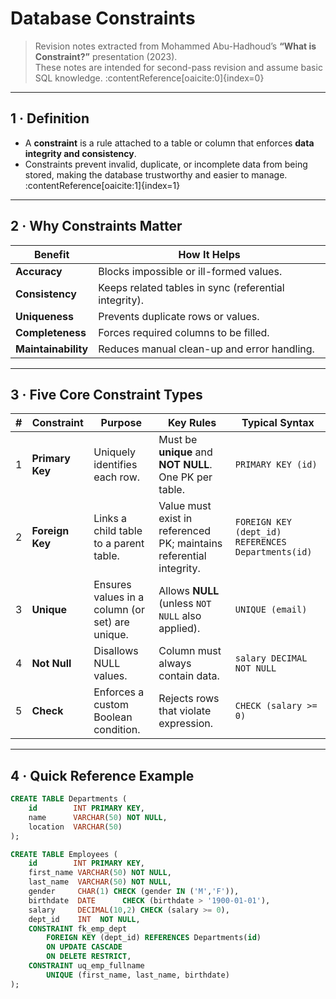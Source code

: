 # Database Constraints  
> Revision notes extracted from Mohammed Abu-Hadhoud’s **“What is Constraint?”** presentation (2023).  
> These notes are intended for second-pass revision and assume basic SQL knowledge. :contentReference[oaicite:0]{index=0}  

---

## 1 · Definition  

* A **constraint** is a rule attached to a table or column that enforces **data integrity and consistency**.  
* Constraints prevent invalid, duplicate, or incomplete data from being stored, making the database trustworthy and easier to manage. :contentReference[oaicite:1]{index=1}  

---

## 2 · Why Constraints Matter  

| Benefit | How It Helps |
|---------|--------------|
| **Accuracy** | Blocks impossible or ill-formed values. |
| **Consistency** | Keeps related tables in sync (referential integrity). |
| **Uniqueness** | Prevents duplicate rows or values. |
| **Completeness** | Forces required columns to be filled. |
| **Maintainability** | Reduces manual clean-up and error handling. |

---

## 3 · Five Core Constraint Types  

| # | Constraint | Purpose | Key Rules | Typical Syntax |
|---|------------|---------|-----------|----------------|
| 1 | **Primary Key** | Uniquely identifies each row. | Must be **unique** and **NOT NULL**. One PK per table. | `PRIMARY KEY (id)` |
| 2 | **Foreign Key** | Links a child table to a parent table. | Value must exist in referenced PK; maintains referential integrity. | `FOREIGN KEY (dept_id) REFERENCES Departments(id)` |
| 3 | **Unique** | Ensures values in a column (or set) are unique. | Allows **NULL** (unless `NOT NULL` also applied). | `UNIQUE (email)` |
| 4 | **Not Null** | Disallows NULL values. | Column must always contain data. | `salary DECIMAL NOT NULL` |
| 5 | **Check** | Enforces a custom Boolean condition. | Rejects rows that violate expression. | `CHECK (salary >= 0)` | :contentReference[oaicite:2]{index=2}  

---

## 4 · Quick Reference Example  

```sql
CREATE TABLE Departments (
    id        INT PRIMARY KEY,
    name      VARCHAR(50) NOT NULL,
    location  VARCHAR(50)
);

CREATE TABLE Employees (
    id        INT PRIMARY KEY,
    first_name VARCHAR(50) NOT NULL,
    last_name  VARCHAR(50) NOT NULL,
    gender     CHAR(1) CHECK (gender IN ('M','F')),
    birthdate  DATE      CHECK (birthdate > '1900-01-01'),
    salary     DECIMAL(10,2) CHECK (salary >= 0),
    dept_id    INT  NOT NULL,
    CONSTRAINT fk_emp_dept
        FOREIGN KEY (dept_id) REFERENCES Departments(id)
        ON UPDATE CASCADE
        ON DELETE RESTRICT,
    CONSTRAINT uq_emp_fullname
        UNIQUE (first_name, last_name, birthdate)
);
